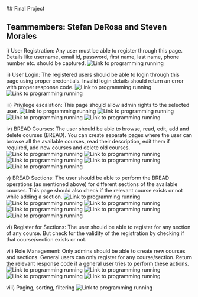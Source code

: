 ﻿﻿## Final Project
## Teammembers: Stefan DeRosa and Steven Morales

i) User Registration: Any user must be able to register through this page. Details like username, email id, password, first name, last name, phone number etc. should be captured.
![Link to programming running](https://github.com/countyflipper/SchoolAPIIS690/blob/master/SchoolAPI/screenshots/Project1.PNG)

ii) User Login: The registered users should be able to login through this page using proper credentials. Invalid login details should return an error with proper response code.
![Link to programming running](https://github.com/countyflipper/SchoolAPIIS690/blob/master/SchoolAPI/screenshots/Project2-1.PNG)
![Link to programming running](https://github.com/countyflipper/SchoolAPIIS690/blob/master/SchoolAPI/screenshots/Project2-2.PNG)

iii) Privilege escalation: This page should allow admin rights to the selected user.
![Link to programming running](https://github.com/countyflipper/SchoolAPIIS690/blob/master/SchoolAPI/screenshots/Project3-1.PNG)
![Link to programming running](https://github.com/countyflipper/SchoolAPIIS690/blob/master/SchoolAPI/screenshots/Project3-2.PNG)
![Link to programming running](https://github.com/countyflipper/SchoolAPIIS690/blob/master/SchoolAPI/screenshots/Project3-3.PNG)
![Link to programming running](https://github.com/countyflipper/SchoolAPIIS690/blob/master/SchoolAPI/screenshots/Project3-4.PNG)

iv) BREAD Courses: The user should be able to browse, read, edit, add and delete courses (BREAD). You can create separate pages where the user can browse all the available courses, read their description, edit them if required, add new courses and delete old courses.
![Link to programming running](https://github.com/countyflipper/SchoolAPIIS690/blob/master/SchoolAPI/screenshots/Project4-1BR.PNG)
![Link to programming running](https://github.com/countyflipper/SchoolAPIIS690/blob/master/SchoolAPI/screenshots/Project4-2BR.PNG)
![Link to programming running](https://github.com/countyflipper/SchoolAPIIS690/blob/master/SchoolAPI/screenshots/Project4-3E.PNG)
![Link to programming running](https://github.com/countyflipper/SchoolAPIIS690/blob/master/SchoolAPI/screenshots/Project4-4A.PNG)
![Link to programming running](https://github.com/countyflipper/SchoolAPIIS690/blob/master/SchoolAPI/screenshots/Project4-5D.PNG)

v) BREAD Sections: The user should be able to perform the BREAD operations (as mentioned above) for different sections of the available courses. This page should also check if the relevant course exists or not while adding a section.
![Link to programming running](https://github.com/countyflipper/SchoolAPIIS690/blob/master/SchoolAPI/screenshots/Project5-1BR.PNG)
![Link to programming running](https://github.com/countyflipper/SchoolAPIIS690/blob/master/SchoolAPI/screenshots/Project5-2BR.PNG)
![Link to programming running](https://github.com/countyflipper/SchoolAPIIS690/blob/master/SchoolAPI/screenshots/Project5-3E.PNG)
![Link to programming running](https://github.com/countyflipper/SchoolAPIIS690/blob/master/SchoolAPI/screenshots/Project5-4E.PNG)
![Link to programming running](https://github.com/countyflipper/SchoolAPIIS690/blob/master/SchoolAPI/screenshots/Project5-5A.PNG)
![Link to programming running](https://github.com/countyflipper/SchoolAPIIS690/blob/master/SchoolAPI/screenshots/Project5-6D.PNG)

vi) Register for Sections: The user should be able to register for any section of any course. But check for the validity of the registration by checking if that course/section exists or not.

vii) Role Management: Only admins should be able to create new courses and sections. General users can only register for any course/section. Return the relevant response code if a general user tries to perform these actions.
![Link to programming running](https://github.com/countyflipper/SchoolAPIIS690/blob/master/SchoolAPI/screenshots/Project7-1.PNG)
![Link to programming running](https://github.com/countyflipper/SchoolAPIIS690/blob/master/SchoolAPI/screenshots/Project7-2.PNG)
![Link to programming running](https://github.com/countyflipper/SchoolAPIIS690/blob/master/SchoolAPI/screenshots/Project7-3.PNG)
![Link to programming running](https://github.com/countyflipper/SchoolAPIIS690/blob/master/SchoolAPI/screenshots/Project7-4.PNG)

viii) Paging, sorting, filtering
![Link to programming running](https://github.com/countyflipper/SchoolAPIIS690/blob/master/SchoolAPI/screenshots/projectFiltering,searching,sorting.PNG)
